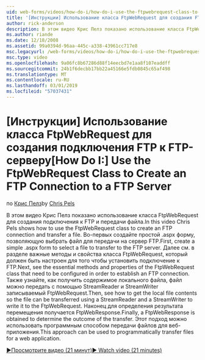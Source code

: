 ```yaml
---
uid: web-forms/videos/how-do-i/how-do-i-use-the-ftpwebrequest-class-to-create-an-ftp-connection-to-a-ftp-server
title: '[Инструкции] Использование класса FtpWebRequest для создания FTP-подключение к серверу FTP | Документация Майкрософт'
author: rick-anderson
description: В этом видео Крис Пелз показано использование класса FtpWebRequest для создания подключения к FTP и передачи файла. Во-первых Создание простых .aspx формы для группы...
ms.author: riande
ms.date: 12/18/2008
ms.assetid: 99a0394d-96aa-445c-a338-43961cc717e8
msc.legacyurl: /web-forms/videos/how-do-i/how-do-i-use-the-ftpwebrequest-class-to-create-an-ftp-connection-to-a-ftp-server
msc.type: video
ms.openlocfilehash: 9a06fc8b67286d88f14eecbd7e1aa8f107eaddff
ms.sourcegitcommit: 24b1f6decbb17bb22a45166e5fdb0845c65af498
ms.translationtype: MT
ms.contentlocale: ru-RU
ms.lasthandoff: 03/01/2019
ms.locfileid: "57037431"
---
```

<a name="how-do-i-use-the-ftpwebrequest-class-to-create-an-ftp-connection-to-a-ftp-server"></a><span data-ttu-id="60877-104">[Инструкции] Использование класса FtpWebRequest для создания подключения FTP к FTP-серверу</span><span class="sxs-lookup"><span data-stu-id="60877-104">[How Do I:] Use the FtpWebRequest Class to Create an FTP Connection to a FTP Server</span></span>
====================
<span data-ttu-id="60877-105">по [Крис Пелз](https://twitter.com/chrispels)</span><span class="sxs-lookup"><span data-stu-id="60877-105">by [Chris Pels](https://twitter.com/chrispels)</span></span>

<span data-ttu-id="60877-106">В этом видео Крис Пелз показано использование класса FtpWebRequest для создания подключения к FTP и передачи файла.</span><span class="sxs-lookup"><span data-stu-id="60877-106">In this video Chris Pels shows how to use the FtpWebRequest class to create an FTP connection and transfer a file.</span></span> <span data-ttu-id="60877-107">Во-первых создайте простой .aspx форму, позволяющую выбрать файл для передачи на сервер FTP.</span><span class="sxs-lookup"><span data-stu-id="60877-107">First, create a simple .aspx form to select a file to transfer to the FTP server.</span></span> <span data-ttu-id="60877-108">Далее см. в разделе важные методы и свойства класса FtpWebRequest, который должен быть настроен для того чтобы установить подключение к FTP.</span><span class="sxs-lookup"><span data-stu-id="60877-108">Next, see the essential methods and properties of the FtpWebRequest class that need to be configured in order to establish an FTP connection.</span></span> <span data-ttu-id="60877-109">Также узнайте, как получить содержимое локального файла, файл можно передать с помощью StreamReader и StreamWriter записываемый FtpWebRequest.</span><span class="sxs-lookup"><span data-stu-id="60877-109">Then, see how to get the local file contents so the file can be transferred using a StreamReader and a StreamWriter to write it to the FtpWebRequest.</span></span> <span data-ttu-id="60877-110">Наконец для определения результата перемещения получается FtpWebResponse.</span><span class="sxs-lookup"><span data-stu-id="60877-110">Finally, a FtpWebResponse is obtained to determine the outcome of the transfer.</span></span> <span data-ttu-id="60877-111">Этот подход можно использовать программным способом передачи файлов для веб-приложения.</span><span class="sxs-lookup"><span data-stu-id="60877-111">This approach can be used to programmatically transfer files for a web application.</span></span>

[<span data-ttu-id="60877-112">&#9654;Просмотрите видео (21 минут)</span><span class="sxs-lookup"><span data-stu-id="60877-112">&#9654; Watch video (21 minutes)</span></span>](https://channel9.msdn.com/Blogs/ASP-NET-Site-Videos/how-do-i-use-the-ftpwebrequest-class-to-create-an-ftp-connection-to-a-ftp-server)
